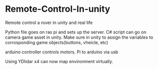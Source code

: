 # Remote-Control-In-unity
Remote control a rover in unity and real life

Python file goes on ras pi and sets up the server. C# script can go on camera game asset in unity.
Make sure in unity to assign the variables to corrosponding game objects(buttons, vheicle, etc)

arduino controller controls motors. Pi to arduino via usb

Using YDlidar x4 can now map environment virtually.
